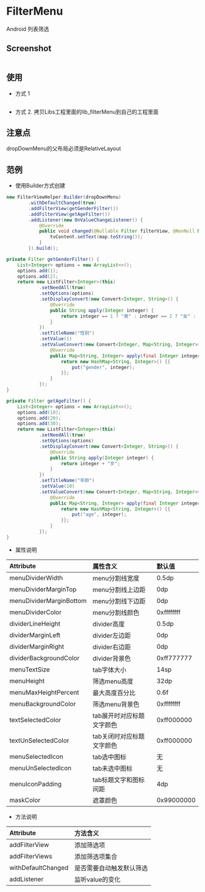 # FilterMenu

Android 列表筛选

## Screenshot

![]()


## 使用
- 方式 1

```java
```

- 方式 2. 拷贝Libs工程里面的lib_filterMenu到自己的工程里面

## 注意点
dropDownMenu的父布局必须是RelativeLayout

## 范例

- 使用Builder方式创建

```java
new FilterViewHelper.Builder(dropDownMenu)
        .withDefaultChanged(true)
        .addFilterView(getGenderFilter())
        .addFilterView(getAgeFilter())
        .addListener(new OnValueChangeListener() {
            @Override
            public void changed(@Nullable Filter filterView, @NonNull Map<String, Object> map) {
                tvContent.setText(map.toString());
            }
        }).build();

private Filter getGenderFilter() {
    List<Integer> options = new ArrayList<>();
    options.add(1);
    options.add(2);
    return new ListFilter<Integer>(this)
            .setNeedAll(true)
            .setOptions(options)
            .setDisplayConvert(new Convert<Integer, String>() {
                @Override
                public String apply(Integer integer) {
                    return integer == 1 ? "男" : integer == 2 ? "女" : "性别不明";
                }
            })
            .setTitleName("性别")
            .setValue(1)
            .setValueConvert(new Convert<Integer, Map<String, Integer>>() {
                @Override
                public Map<String, Integer> apply(final Integer integer) {
                    return new HashMap<String, Integer>() {{
                        put("gender", integer);
                    }};
                }
            });
}

private Filter getAgeFilter() {
    List<Integer> options = new ArrayList<>();
    options.add(10);
    options.add(20);
    options.add(30);
    return new ListFilter<Integer>(this)
            .setNeedAll(true)
            .setOptions(options)
            .setDisplayConvert(new Convert<Integer, String>() {
                @Override
                public String apply(Integer integer) {
                    return integer + "岁";
                }
            })
            .setTitleName("年龄")
            .setValue(10)
            .setValueConvert(new Convert<Integer, Map<String, Integer>>() {
                @Override
                public Map<String, Integer> apply(final Integer integer) {
                    return new HashMap<String, Integer>() {{
                        put("age", integer);
                    }};
                }
            });
}
```

- 属性说明

| Attribute                  | 属性含义                                     | 默认值     |
|:---------------------------|:--------------------------------------------|:----------|
| menuDividerWidth | menu分割线宽度 | 0.5dp |
| menuDividerMarginTop | menu分割线上边距 | 0dp |
| menuDividerMarginBottom | menu分割线下边距 | 0dp |
| menuDividerColor | menu分割线颜色 | 0xffffffff |
| dividerLineHeight | divider高度 | 0.5dp |
| dividerMarginLeft | divider左边距 | 0dp |
| dividerMarginRight | divider右边距 | 0dp |
| dividerBackgroundColor | divider背景色 | 0xff777777 |
| menuTextSize | tab字体大小 | 14sp |
| menuHeight | 筛选menu高度 | 32dp      |
| menuMaxHeightPercent | 最大高度百分比 | 0.6f |
| menuBackgroundColor | 筛选menu背景色 | 0xffffffff |
| textSelectedColor | tab展开时对应标题文字颜色 |0xff000000 |
| textUnSelectedColor| tab关闭时对应标题文字颜色 | 0xff000000 |
| menuSelectedIcon | tab选中图标 | 无 |
| menuUnSelectedIcon | tab未选中图标 | 无 |
| menuIconPadding | tab标题文字和图标间距 | 4dp |
| maskColor | 遮罩颜色 | 0x99000000 |


- 方法说明

| Attribute                  | 方法含义                                     |
|:---------------------------|:--------------------------------------------|
| addFilterView           | 添加筛选项  |  
| addFilterViews          | 添加筛选项集合     |  
| withDefaultChanged | 是否需要自动触发默认筛选 |  
| addListener | 监听value的变化 |  